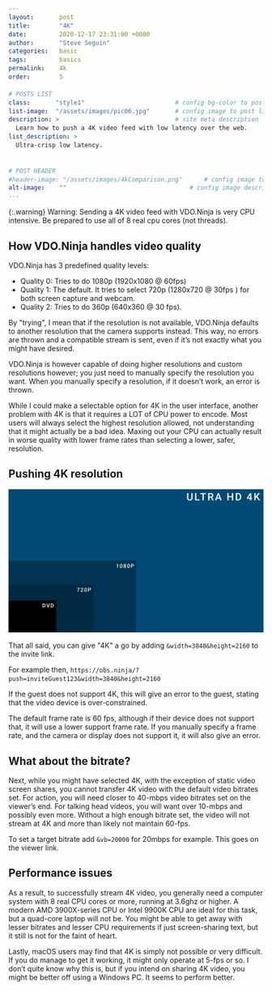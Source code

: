 ```yaml
---
layout:       post
title:        "4K"
date:         2020-12-17 23:31:00 +0000
author:       "Steve Seguin"
categories:   basic
tags:         basics
permalink:    4k
order:        5

# POSTS LIST
class:       "style1"                         # config bg-color to post list card (1..6)
list-image:  "/assets/images/pic06.jpg"       # config image to post list card (1..6)
description: >                                # site meta description
  Learn how to push a 4K video feed with low latency over the web.
list_description: >
  Ultra-crisp low latency.


# POST HEADER
#header-image: "/assets/images/4kComparison.png"      # config image to post header
alt-image:    ""                                  # config image description to alt att.
---
```


{:.warning}
Warning: Sending a 4K video feed with VDO.Ninja is very CPU intensive. Be prepared to use all of 8 real cpu cores (not threads).


## How VDO.Ninja handles video quality

VDO.Ninja has 3 predefined quality levels:
  - Quality 0: Tries to do 1080p (1920x1080 @ 60fps)
  - Quality 1: The default. It tries to select 720p (1280x720 @ 30fps ) for both screen capture and webcam.
  - Quality 2: Tries to do 360p (640x360 @ 30 fps).


By "trying", I mean that if the resolution is not available, VDO.Ninja defaults to another resolution that the camera supports instead. This way, no errors are thrown and a compatible stream is sent, even if it’s not exactly what you might have desired.


VDO.Ninja is however capable of doing higher resolutions and custom resolutions however; you just need to manually specify the resolution you want. When you manually specify a resolution, if it doesn’t work, an error is thrown.


While I could make a selectable option for 4K in the user interface, another problem with 4K is that it requires a LOT of CPU power to encode. Most users will always select the highest resolution allowed, not understanding that it might actually be a bad idea. Maxing out your CPU can actually result in worse quality with lower frame rates than selecting a lower, safer, resolution.


## Pushing 4K resolution

![4k comparison chart with lesser resolutions](/assets/images/4KComparison.png)

That all said, you can give "4K" a go by adding `&width=3840&height=2160` to the invite link.

For example then, `https://obs.ninja/?push=inviteGuest123&width=3840&height=2160`


If the guest does not support 4K, this will give an error to the guest, stating that the video device is over-constrained.


The default frame rate is 60 fps, although if their device does not support that, it will use a lower support frame rate.  If you manually specify a frame rate, and the camera or display does not support it, it will also give an error.


## What about the bitrate?

Next, while you might have selected 4K, with the exception of static video screen shares, you cannot transfer 4K video with the default video bitrates set. For action, you will need closer to 40-mbps video bitrates set on the viewer’s end. For talking head videos, you will want over 10-mbps and possibly even more. Without a high enough bitrate set, the video will not stream at 4K and more than likely not maintain 60-fps.


To set a target bitrate add `&vb=20000` for 20mbps for example. This goes on the viewer link.


## Performance issues

As a result, to successfully stream 4K video, you generally need a computer system with 8 real CPU cores or more, running at 3.6ghz or higher. A modern AMD 3900X-series CPU or Intel 9900K CPU are ideal for this task, but a quad-core laptop will not be.  You might be able to get away with lesser bitrates and lesser CPU requirements if just screen-sharing text, but it still is not for the faint of heart.


Lastly, macOS users may find that 4K is simply not possible or very difficult. If you do manage to get it working, it might only operate at 5-fps or so. I don’t quite know why this is, but if you intend on sharing 4K video, you might be better off using a Windows PC. It seems to perform better.
